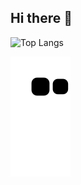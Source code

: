 ## Hi there 👋
![Top Langs](https://github-readme-stats.vercel.app/api/top-langs/?username=d2461795341&layout=compact&hide=javascript,html,makefile)

![](https://raw.githubusercontent.com/d2461795341/d2461795341/main/dist/github-contribution-grid-snake.svg)
<!--
**d2461795341/d2461795341** is a ✨ _special_ ✨ repository because its `README.md` (this file) appears on your GitHub profile.

Here are some ideas to get you started:

- 🔭 I’m currently working on ...
- 🌱 I’m currently learning ...
- 👯 I’m looking to collaborate on ...
- 🤔 I’m looking for help with ...
- 💬 Ask me about ...
- 📫 How to reach me: ...
- 😄 Pronouns: ...
- ⚡ Fun fact: ...
-->
